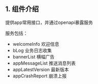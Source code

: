 <!-- title: 移动端app组件 -->
<!-- type: app -->
<!-- author: zhangpu -->

## 1. 组件介绍

提供app常用接口，并通过openapi暴露服务

服务包括：

* welcomeInfo 欢迎信息
* bLog 业务日志收集
* bannerList 横幅广告
* appMessageList 推送消息列表
* appLatestVersion 最新版本
* appCrashReport 崩溃上报